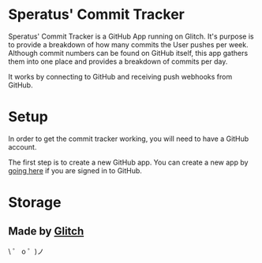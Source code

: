 # Speratus' Commit Tracker
Speratus' Commit Tracker is a GitHub App running on Glitch. It's purpose is to provide a
breakdown of how many commits the User pushes per week. Although commit numbers can be found on GitHub itself,
this app gathers them into one place and provides a breakdown of commits per day.

It works by connecting to GitHub and receiving push webhooks from GitHub.

# Setup
In order to get the commit tracker working, you will need to have a GitHub account.

The first step is to create a new GitHub app. You can create a new app by [going here](https://github.com/settings/apps) if 
you are signed in to GitHub.

# Storage

## Made by [Glitch](https://glitch.com/)

\ ゜ o ゜)ノ
